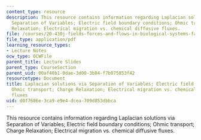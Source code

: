 ```yaml
---
content_type: resource
description: This resource contains information regarding Laplacian solutions via
  Separation of Variables; Electric field boundary conditions; Ohmic transport; Charge
  Relaxation; Electrical migration vs. chemical diffusive fluxes.
file: /courses/20-430j-fields-forces-and-flows-in-biological-systems-fall-2015/d0f7686e3ca9e9e4dcea709d853dbbca_MIT20_430JF15_Lecture10.pdf
file_type: application/pdf
learning_resource_types:
- Lecture Notes
ocw_type: OCWFile
parent_title: Lecture Slides
parent_type: CourseSection
parent_uid: 00af40b1-0dae-3d00-3b84-f7b075853f42
resourcetype: Document
title: Laplacian solutions via Separation of Variables; Electric field boundary conditions;
  Ohmic transport; Charge Relaxation; Electrical migration vs. chemical diffusive
  fluxes
uid: d0f7686e-3ca9-e9e4-dcea-709d853dbbca
---
```

This resource contains information regarding Laplacian solutions via Separation of Variables; Electric field boundary conditions; Ohmic transport; Charge Relaxation; Electrical migration vs. chemical diffusive fluxes.

